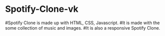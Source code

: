 # Spotify-Clone-vk
#Spotify Clone is made up with HTML, CSS, Javascript.
#It is made with the some collection of music and images.
#It is also a responsive Spotify Clone.
